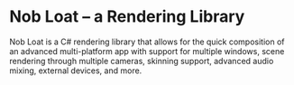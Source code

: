 # Nob Loat – a Rendering Library

Nob Loat is a C# rendering library that allows for the quick composition of an advanced multi-platform app with support for multiple windows, scene rendering through multiple cameras, skinning support, advanced audio mixing, external devices, and more.
